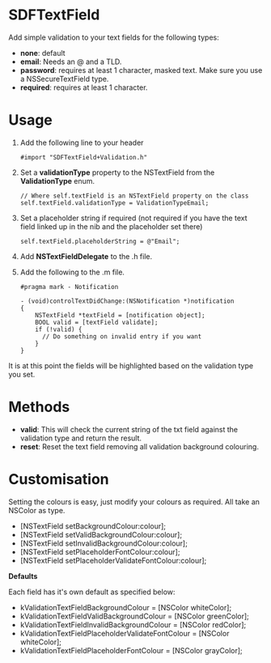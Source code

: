 SDFTextField
============

Add simple validation to your text fields for the following types:

- **none**: default
- **email**: Needs an @ and a TLD.
- **password**: requires at least 1 character, masked text. Make sure you use a NSSecureTextField type.
- **required**: requires at least 1 character.

# Usage

1. Add the following line to your header

	```
	#import "SDFTextField+Validation.h"
	```

2. Set a **validationType** property to the NSTextField from the **ValidationType** enum.

	```
	// Where self.textField is an NSTextField property on the class
	self.textField.validationType = ValidationTypeEmail;
	```
	
3. Set a placeholder string if required (not required if you have the text field linked up in the nib and the placeholder set there)

	```
	self.textField.placeholderString = @"Email";
	```

4. Add **NSTextFieldDelegate** to the .h file.
5. Add the following to the .m file.
	
	```
	#pragma mark - Notification
	
	- (void)controlTextDidChange:(NSNotification *)notification
	{
		NSTextField *textField = [notification object];
		BOOL valid = [textField validate];
		if (!valid) {
		  // Do something on invalid entry if you want
		}
	}
	```

It is at this point the fields will be highlighted based on the validation type you set.

# Methods

- **valid**: This will check the current string of the txt field against the validation type and return the result.
- **reset**: Reset the text field removing all validation background colouring.

# Customisation

Setting the colours is easy, just modify your colours as required. All take an NSColor as type.

- [NSTextField setBackgroundColour:colour];
- [NSTextField setValidBackgroundColour:colour];
- [NSTextField setInvalidBackgroundColour:colour];
- [NSTextField setPlaceholderFontColour:colour];
- [NSTextField setPlaceholderValidateFontColour:colour];

**Defaults**

Each field has it's own default as specified below:

- kValidationTextFieldBackgroundColour = [NSColor whiteColor];
- kValidationTextFieldValidBackgroundColour = [NSColor greenColor];
- kValidationTextFieldInvalidBackgroundColour = [NSColor redColor];
- kValidationTextFieldPlaceholderValidateFontColour = [NSColor whiteColor];
- kValidationTextFieldPlaceholderFontColour = [NSColor grayColor];
